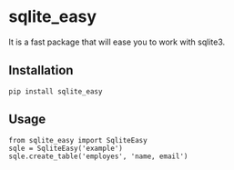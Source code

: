# sqlite_easy

It is a fast package that will ease you to work with sqlite3.

## Installation

```
pip install sqlite_easy
```

## Usage

```
from sqlite_easy import SqliteEasy
sqle = SqliteEasy('example')
sqle.create_table('employes', 'name, email')
```
